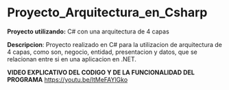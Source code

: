 # Proyecto_Arquitectura_en_Csharp

**Proyecto utilizando:** C# con una arquitectura de 4 capas

**Descripcion**: Proyecto realizado en C# para la utilizacion de arquitectura de 4 capas, como son, negocio, entidad, presentacion y datos, que se relacionan entre si
en una aplicacion en .NET.

**VIDEO EXPLICATIVO DEL CODIGO Y DE LA FUNCIONALIDAD DEL PROGRAMA** https://youtu.be/ltMeFAYlGko

